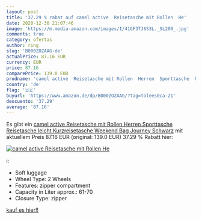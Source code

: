 ```yaml
---
layout: post
title: '37.29 % rabat auf camel active  Reisetasche mit Rollen  He'
date: 2020-12-30 21:07:46
image: 'https://m.media-amazon.com/images/I/41GF3TJ6S3L._SL200_.jpg'
comments: true
category: ofertas
author: ring
slug: 'B000ZOZAAG-de'
actualPrice: 87.16 EUR
currency: EUR
price: 87.16
comparePrice: 139.0 EUR
prodname: 'camel active  Reisetasche mit Rollen  Herren  Sporttasche  Reisetasche leicht  Kurzreisetasche  Weekend Bag  Journey  Schwarz'
country: 'de'
flag: '🇩🇪'
buyurl: 'https://www.amazon.de/dp/B000ZOZAAG/?tag=tolees0ca-21'
descuento: '37.29'
average: '87.16'
---
```


Es gibt ein [camel active  Reisetasche mit Rollen  Herren  Sporttasche  Reisetasche leicht  Kurzreisetasche  Weekend Bag  Journey  Schwarz](https://www.amazon.de/dp/B000ZOZAAG/?tag=tolees0ca-21) mit aktuellem Preis 87.16 EUR (original: 139.0 EUR) 37.29 % Rabatt hier:

[![camel active  Reisetasche mit Rollen  He](https://m.media-amazon.com/images/I/41GF3TJ6S3L._SL200_.jpg)](https://www.amazon.de/dp/B000ZOZAAG/?tag=tolees0ca-21)

ℹ️:

- Soft luggage
- Wheel Type: 2 Wheels
- Features: zipper compartment
- Capacity in Liter approx.: 61-70
- Closure Type: zipper

[kauf es hier!!](https://www.amazon.de/dp/B000ZOZAAG/?tag=tolees0ca-21)
